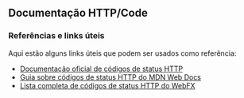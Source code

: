 ## Documentação HTTP/Code

### Referências e links úteis

Aqui estão alguns links úteis que podem ser usados como referência:

- <a href="https://www.iana.org/assignments/http-status-codes/http-status-codes.xhtml" target="_blank">Documentação oficial de códigos de status HTTP</a></br>
- <a href="https://developer.mozilla.org/pt-BR/docs/Web/HTTP/Status" target="_blank">Guia sobre códigos de status HTTP do MDN Web Docs</a></br>
- <a href="https://www.webfx.com/web-development/glossary/http-status-codes/" target="_blank">Lista completa de códigos de status HTTP do WebFX</a></br>